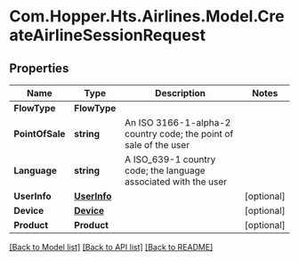 # Com.Hopper.Hts.Airlines.Model.CreateAirlineSessionRequest

## Properties

Name | Type | Description | Notes
------------ | ------------- | ------------- | -------------
**FlowType** | **FlowType** |  | 
**PointOfSale** | **string** | An ISO 3166-1-alpha-2 country code; the point of sale of the user | 
**Language** | **string** | A ISO_639-1 country code; the language associated with the user | 
**UserInfo** | [**UserInfo**](UserInfo.md) |  | [optional] 
**Device** | [**Device**](Device.md) |  | [optional] 
**Product** | **Product** |  | [optional] 

[[Back to Model list]](../../README.md#documentation-for-models) [[Back to API list]](../../README.md#documentation-for-api-endpoints) [[Back to README]](../../README.md)

